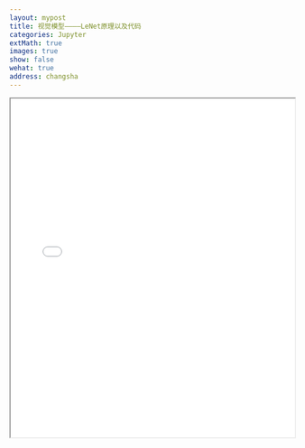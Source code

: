 ```yaml
---
layout: mypost
title: 视觉模型————LeNet原理以及代码
categories: Jupyter
extMath: true
images: true
show: false
wehat: true
address: changsha
---
```


<iframe src="{{ site.baseurl }}/_jupyter/LeNet.html" width="100%" height="600px"></iframe>
